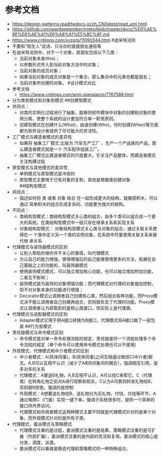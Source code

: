 # 参考文档
* https://design-patterns.readthedocs.io/zh_CN/latest/read_uml.html
* https://github.com/wardseptember/notes/blob/master/docs/%E8%AE%BE%E8%AE%A1%E6%A8%A1%E5%BC%8F.md
* https://www.cnblogs.com/xyzq/p/11090344.html
#迪米特法则
* 不要和“陌生人”说话、只与你的直接朋友通信等
* 在迪米特法则中，对于一个对象，其朋友包括以下几类：
    * 当前对象本身(this)；
    * 以参数形式传入到当前对象方法中的对象；
    * 当前对象的成员对象；
    * 如果当前对象的成员对象是一个集合，那么集合中的元素也都是朋友；
    * 当前对象所创建的对象。
#设计模式对比
* 参考文档
    * https://www.cnblogs.com/anni-qianqian/p/7767588.html
* 分为类型模式和对象型模式
##创建型模式
* 共同点： 
    * 对类的实例化过程进行了抽象，能够将软件模块中对象的创建和对象的使用分离，使整个系统的设计更加符合单一职责原则。  
    * 创建型模式在创建什么(What)，由谁创建(Who)，何时创建(When)等方面都为软件设计者提供了尽可能大的灵活性。
* 工厂模式与建造者模式的差异性
    * 如果将 抽象工厂模式 比喻为 汽车生产工厂 ，生产一个产品族的产品，那么建造者模式就是一个 汽车配件组装工厂。
    * 抽象工厂模式比建造者模式的尺度要大，它关注产品整体，而建造者模式关注构建过程 
* 原型模式与其他模式的差异性
    * 单例模式与原型模式是冲突的
    * 原型模式主要用于已有对象的复制，其他是根据类创建对象   
##结构型模式 
* 共同点：
    * 描述如何将 类 或者 对象 结合 在一起形成更大的结构，就像搭积木，可以通过 简单积木的组合形成复杂的、功能更为强大的结构。
* 不同点：
    * 类结构型模式：类结构型模式关心类的组合，由多个类可以组合成一个更大的系统，在类结构型模式中一般只存在继承关系和实现关系
    * 对象结构型模式： 对象结构型模式关心类与对象的组合，通过关联关系使得在一 个类中定义另一个类的实例对象，在系统中尽量使用关联关系来替代继 承关系
* 代理模式与装饰器模式的区别
    * 让别人帮助你做你并不关心的事情，叫代理模式
    * 为让自己的能力增强，使得增强后的自己能够使用更多的方法，拓展在自己基础之上的功能的，叫装饰器模式
    * 使用装饰模式模式，可以独立增加核心功能，也可以独立增加附加功能，二者互不影响；
    * 装饰模式是为装饰的对象增强功能；而代理模式对代理的对象施加控制，但不对对象本身的功能进行增强；
    * Decorator模式让调用者自己创建核心类，然后组合各种功能，而Proxy模式决不能让调用者自己创建再组合，否则就失去了代理的功能。Proxy模式让调用者认为获取到的是核心类接口，但实际上是代理类。
* 代理模式与适配器模式的区别 
    * Adapter模式它用于把A接口转换为B接口，代理模式将A接口做了一层包装
##行为型模式    
* 责任链模式与命令模式区别
    * 命令模式是对单一命令处理流程的规定，责任链是同一个流程处理多个命令流程的规定（单个命令可以使用命令模式处理也可以不使用）
* 外观模式、代理模式和中介者模式的区别    
   * 中介者模式：A(具体同事)，B(具体同事)之间互相通过微信C(中介者)聊天。A,B可以互相不认识（减少了A和B对象间的耦合），强调相互引用，是多对多的关系
   * 代理模式：A要送B礼物，A,B互相不认识，A可以找C来帮它，C（代理类）在转角礼物之前对A进行观察和核实，C认为A可靠则转发礼物给B，否则替B拒绝。强调的是控制
   * 外观模式：A想要送礼物给B，送礼物分为买礼物，付钱，付钱等环节，A通过电商C（门面）实现一键下单。强调子系统很多时，提供一个简单的接口供外界访问。
   * 代理模式和外观者模式这两种模式主要不同就是代理模式针对的是单个对象，而外观模式针对的是所有子类。
* 代理模式，委派模式与策略模式
    * 代理模式注重的是过程，委派模式注重的是结果，策略模式注重的是可扩展（外部扩展），委派模式注重的是内部的灵活和复用。委派模式的核心是分发，调度，派遣。
    * 委派模式可以看做是静态代理和策略模式的一种特殊组合。   